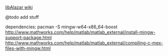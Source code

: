 [libAlazar wiki](https://qiplab.bbn.com/BUQ-Lab/libAlazar/wikis/home)

@todo
add stuff

dependencies:
pacman -S mingw-w64-x86_64-boost
http://www.mathworks.com/help/matlab/matlab_external/install-mingw-support-package.html
http://www.mathworks.com/help/matlab/matlab_external/compiling-c-mex-files-with-mingw.html